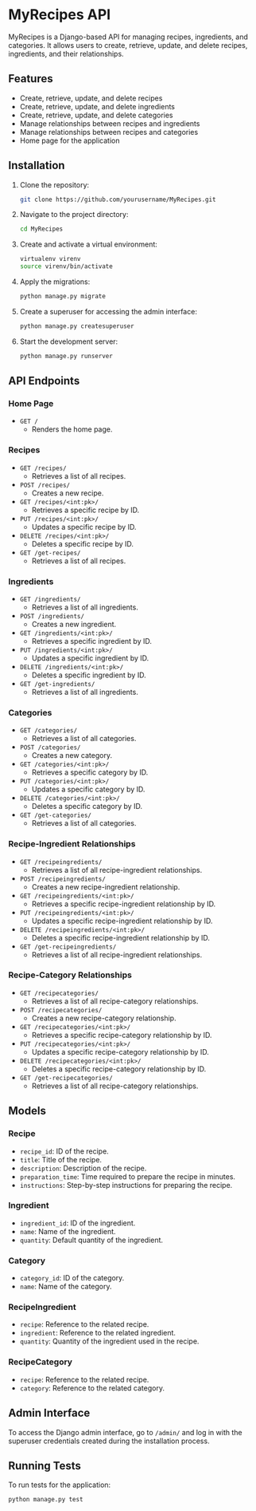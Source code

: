 # MyRecipes API

MyRecipes is a Django-based API for managing recipes, ingredients, and categories. It allows users to create, retrieve, update, and delete recipes, ingredients, and their relationships.

## Features

- Create, retrieve, update, and delete recipes
- Create, retrieve, update, and delete ingredients
- Create, retrieve, update, and delete categories
- Manage relationships between recipes and ingredients
- Manage relationships between recipes and categories
- Home page for the application

## Installation

1. Clone the repository:
    ```sh
    git clone https://github.com/yourusername/MyRecipes.git
    ```

2. Navigate to the project directory:
    ```sh
    cd MyRecipes
    ```

3. Create and activate a virtual environment:
    ```sh
    virtualenv virenv
    source virenv/bin/activate  
    ```

4. Apply the migrations:
    ```sh
    python manage.py migrate
    ```

5. Create a superuser for accessing the admin interface:
    ```sh
    python manage.py createsuperuser
    ```

6. Start the development server:
    ```sh
    python manage.py runserver
    ```

## API Endpoints

### Home Page

- `GET /`
    - Renders the home page.

### Recipes

- `GET /recipes/`
    - Retrieves a list of all recipes.
- `POST /recipes/`
    - Creates a new recipe.
- `GET /recipes/<int:pk>/`
    - Retrieves a specific recipe by ID.
- `PUT /recipes/<int:pk>/`
    - Updates a specific recipe by ID.
- `DELETE /recipes/<int:pk>/`
    - Deletes a specific recipe by ID.
- `GET /get-recipes/`
    - Retrieves a list of all recipes.

### Ingredients

- `GET /ingredients/`
    - Retrieves a list of all ingredients.
- `POST /ingredients/`
    - Creates a new ingredient.
- `GET /ingredients/<int:pk>/`
    - Retrieves a specific ingredient by ID.
- `PUT /ingredients/<int:pk>/`
    - Updates a specific ingredient by ID.
- `DELETE /ingredients/<int:pk>/`
    - Deletes a specific ingredient by ID.
- `GET /get-ingredients/`
    - Retrieves a list of all ingredients.

### Categories

- `GET /categories/`
    - Retrieves a list of all categories.
- `POST /categories/`
    - Creates a new category.
- `GET /categories/<int:pk>/`
    - Retrieves a specific category by ID.
- `PUT /categories/<int:pk>/`
    - Updates a specific category by ID.
- `DELETE /categories/<int:pk>/`
    - Deletes a specific category by ID.
- `GET /get-categories/`
    - Retrieves a list of all categories.

### Recipe-Ingredient Relationships

- `GET /recipeingredients/`
    - Retrieves a list of all recipe-ingredient relationships.
- `POST /recipeingredients/`
    - Creates a new recipe-ingredient relationship.
- `GET /recipeingredients/<int:pk>/`
    - Retrieves a specific recipe-ingredient relationship by ID.
- `PUT /recipeingredients/<int:pk>/`
    - Updates a specific recipe-ingredient relationship by ID.
- `DELETE /recipeingredients/<int:pk>/`
    - Deletes a specific recipe-ingredient relationship by ID.
- `GET /get-recipeingredients/`
    - Retrieves a list of all recipe-ingredient relationships.

### Recipe-Category Relationships

- `GET /recipecategories/`
    - Retrieves a list of all recipe-category relationships.
- `POST /recipecategories/`
    - Creates a new recipe-category relationship.
- `GET /recipecategories/<int:pk>/`
    - Retrieves a specific recipe-category relationship by ID.
- `PUT /recipecategories/<int:pk>/`
    - Updates a specific recipe-category relationship by ID.
- `DELETE /recipecategories/<int:pk>/`
    - Deletes a specific recipe-category relationship by ID.
- `GET /get-recipecategories/`
    - Retrieves a list of all recipe-category relationships.

## Models

### Recipe

- `recipe_id`: ID of the recipe.
- `title`: Title of the recipe.
- `description`: Description of the recipe.
- `preparation_time`: Time required to prepare the recipe in minutes.
- `instructions`: Step-by-step instructions for preparing the recipe.

### Ingredient

- `ingredient_id`: ID of the ingredient.
- `name`: Name of the ingredient.
- `quantity`: Default quantity of the ingredient.

### Category

- `category_id`: ID of the category.
- `name`: Name of the category.

### RecipeIngredient

- `recipe`: Reference to the related recipe.
- `ingredient`: Reference to the related ingredient.
- `quantity`: Quantity of the ingredient used in the recipe.

### RecipeCategory

- `recipe`: Reference to the related recipe.
- `category`: Reference to the related category.

## Admin Interface

To access the Django admin interface, go to `/admin/` and log in with the superuser credentials created during the installation process.

## Running Tests

To run tests for the application:
```sh
python manage.py test
